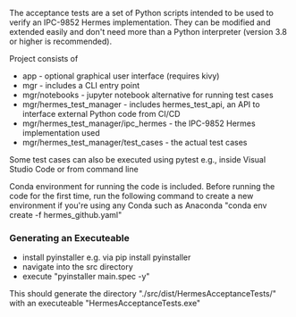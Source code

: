 The acceptance tests are a set of Python scripts intended to be used
to verify an IPC-9852 Hermes implementation. They can be modified and
extended easily and don't need more than a Python interpreter
(version 3.8 or higher is recommended).

Project consists of 
* app - optional graphical user interface (requires kivy)
* mgr - includes a CLI entry point
* mgr/notebooks - jupyter notebook alternative for running test cases
* mgr/hermes_test_manager - includes hermes_test_api, an API to interface external Python code from CI/CD
* mgr/hermes_test_manager/ipc_hermes - the IPC-9852 Hermes implementation used
* mgr/hermes_test_manager/test_cases - the actual test cases

Some test cases can also be executed using pytest e.g., inside Visual Studio Code or from command line 

Conda environment for running the code is included. Before running the code for the first time, run the following command to create a new environment if you're using any Conda such as Anaconda
"conda env create -f hermes_github.yaml"

### Generating an Executeable 

* install pyinstaller e.g. via pip install pyinstaller
* navigate into the src directory 
* execute "pyinstaller main.spec -y"

This should generate the directory "./src/dist/HermesAcceptanceTests/" with an executeable "HermesAcceptanceTests.exe"

